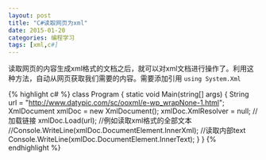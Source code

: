```yaml
---
layout: post
title: "C#读取网页为xml"
date: 2015-01-20
categories: 编程学习
tags: [xml,c#]
---
```


读取网页的内容生成xml格式的文档之后，就可以对xml文档进行操作了。利用这种方法，自动从网页获取我们需要的内容。需要添加引用 `using System.Xml`

<!-- more -->

{% highlight c# %}
class Program
{
    static void Main(string[] args)
    {
        String url = "http://www.datypic.com/sc/ooxml/e-wp_wrapNone-1.html";
        XmlDocument xmlDoc = new XmlDocument();
        xmlDoc.XmlResolver = null;
        //加载链接
        xmlDoc.Load(url);
        //例如读取xml格式的全部文本
        //Console.WriteLine(xmlDoc.DocumentElement.InnerXml);
        //读取内部text
        Console.WriteLine(xmlDoc.DocumentElement.InnerText);
    }
}
{% endhighlight %}
